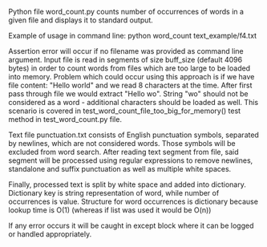 Python file word_count.py counts number of occurrences of words in a given file and displays it to standard output.

Example of usage in command line:
python word_count text_example/f4.txt

Assertion error will occur if no filename was provided as command line argument.
Input file is read in segments of size buff_size (default 4096 bytes) in order to count words from files which are too large to be loaded into memory.
Problem which could occur using this approach is if we have file content: "Hello world" and we read 8 characters at the time.
After first pass through file we would extract "Hello wo". String "wo" should not be considered as a word - additional characters should be loaded as well.
This scenario is covered in test_word_count_file_too_big_for_memory() test method in test_word_count.py file.

Text file punctuation.txt consists of English punctuation symbols, separated by newlines, which are not considered words. Those symbols will be excluded from word search.
After reading text segment from file, said segment will be processed using regular expressions to remove newlines, standalone and suffix punctuation as well as multiple white spaces.

Finally, processed text is split by white space and added into dictionary. Dictionary key is string representation of word, while number of occurrences is value.
Structure for word occurrences is dictionary because lookup time is O(1) (whereas if list was used it would be O(n))

If any error occurs it will be caught in except block where it can be logged or handled appropriately.
